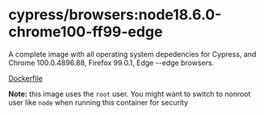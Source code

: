 <!--
WARNING: this file was autogenerated by generate-browser-image.js using

    yarn add:browser -- 18.6.0 --chrome=100.0.4896.88 --firefox=99.0.1 --edge
-->

# cypress/browsers:node18.6.0-chrome100-ff99-edge

A complete image with all operating system depedencies for Cypress, and Chrome 100.0.4896.88, Firefox 99.0.1, Edge --edge browsers.

[Dockerfile](Dockerfile)

**Note:** this image uses the `root` user. You might want to switch to nonroot user like `node` when running this container for security
